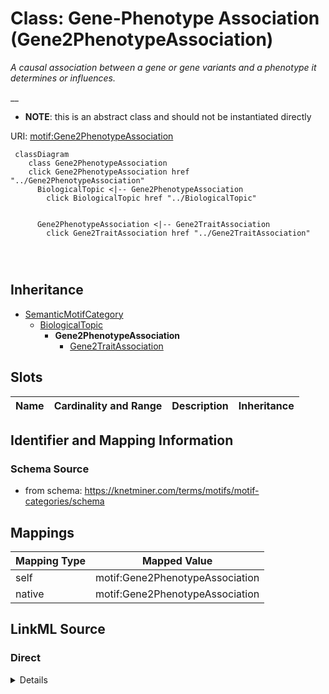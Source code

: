 

# Class: Gene-Phenotype Association (Gene2PhenotypeAssociation) 


_A causal association between a gene or gene variants and a phenotype it determines or influences._

__




* __NOTE__: this is an abstract class and should not be instantiated directly


URI: [motif:Gene2PhenotypeAssociation](https://knetminer.com/terms/motifs/motif-categories/Gene2PhenotypeAssociation)






```mermaid
 classDiagram
    class Gene2PhenotypeAssociation
    click Gene2PhenotypeAssociation href "../Gene2PhenotypeAssociation"
      BiologicalTopic <|-- Gene2PhenotypeAssociation
        click BiologicalTopic href "../BiologicalTopic"
      

      Gene2PhenotypeAssociation <|-- Gene2TraitAssociation
        click Gene2TraitAssociation href "../Gene2TraitAssociation"
      
      
      
```





## Inheritance
* [SemanticMotifCategory](SemanticMotifCategory.md)
    * [BiologicalTopic](BiologicalTopic.md)
        * **Gene2PhenotypeAssociation**
            * [Gene2TraitAssociation](Gene2TraitAssociation.md)



## Slots

| Name | Cardinality and Range | Description | Inheritance |
| ---  | --- | --- | --- |









## Identifier and Mapping Information







### Schema Source


* from schema: https://knetminer.com/terms/motifs/motif-categories/schema




## Mappings

| Mapping Type | Mapped Value |
| ---  | ---  |
| self | motif:Gene2PhenotypeAssociation |
| native | motif:Gene2PhenotypeAssociation |







## LinkML Source

<!-- TODO: investigate https://stackoverflow.com/questions/37606292/how-to-create-tabbed-code-blocks-in-mkdocs-or-sphinx -->

### Direct

<details>
```yaml
name: Gene2PhenotypeAssociation
description: 'A causal association between a gene or gene variants and a phenotype
  it determines or influences.

  '
title: Gene-Phenotype Association
notes:
- Initially, we only had gene/trait association, this superclass was added in case
  we want to make a distinction between the two and for the possibility that we have
  other types of phenotypic characterisation.
from_schema: https://knetminer.com/terms/motifs/motif-categories/schema
is_a: BiologicalTopic
abstract: true

```
</details>

### Induced

<details>
```yaml
name: Gene2PhenotypeAssociation
description: 'A causal association between a gene or gene variants and a phenotype
  it determines or influences.

  '
title: Gene-Phenotype Association
notes:
- Initially, we only had gene/trait association, this superclass was added in case
  we want to make a distinction between the two and for the possibility that we have
  other types of phenotypic characterisation.
from_schema: https://knetminer.com/terms/motifs/motif-categories/schema
is_a: BiologicalTopic
abstract: true

```
</details>